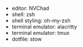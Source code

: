 #### 
* editor: NVChad
* shell: zsh
* shell styling: oh-my-zsh
* terminal emulator: alacritty
* terminal emulator: tmux
* dotfile: stow
